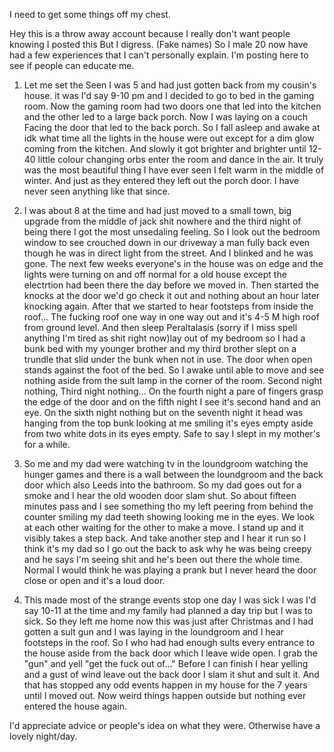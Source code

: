 I need to get some things off my chest.

Hey this is a throw away account because I really don't want people knowing I posted this
But I digress. (Fake names) So I male 20 now have had a few experiences that I can't personally explain. I'm posting here to see if people can educate me.

1. Let me set the Seen I was 5 and had just gotten back from my cousin's house.
it was I'd say 9-10 pm and I decided to go to bed in the gaming room.
Now the gaming room had two doors one that led into the kitchen and the other led to a large back porch.
Now I was laying on a couch Facing the door that led to the back porch.
So I fall asleep and awake at idk what time all the lights in the house were out except for a dim glow coming from the kitchen.
And slowly it got brighter and brighter until 12-40 little colour changing orbs enter the room and dance in the air.
It truly was the most beautiful thing I have ever seen I felt warm in the middle of winter.
And just as they entered they left out the porch door.
I have never seen anything like that since.

2. I was about 8 at the time and had just moved to a small town, big upgrade from the middle of jack shit nowhere and the third night of being there I got the most unsedaling feeling.
So I look out the bedroom window to see crouched down in our driveway a man fully back even though he was in direct light from the street.
And I blinked and he was gone.
The next few weeks everyone's in the house was on edge and the lights were turning on and off normal for a old house except the electrtion had been there the day before we moved in.
Then started the knocks at the door we'd go check it out and nothing about an hour later knocking again.
After that we started to hear footsteps from inside the roof... The fucking roof one way in one way out and it's 4-5 M high roof from ground level.
And then sleep Peraltalasis (sorry if I miss spell anything I'm tired as shit right now)lay out of my bedroom so I had a bunk bed with my younger brother and my third brother slept on a trundle that slid under the bunk when not in use.
The door when open stands against the foot of the bed.
So I awake until able to move and see nothing aside from the sult lamp in the corner of the room.
Second night nothing, Third night nothing... On the fourth night a pare of fingers grasp the edge of the door and on the fifth night I see it's second hand and an eye.
On the sixth night nothing but on the seventh night it head was hanging from the top bunk looking at me smiling it's eyes empty aside from two white dots in its eyes empty.
Safe to say I slept in my mother's for a while.

3. So me and my dad were watching tv in the loundgroom watching the hunger games and there is a wall between the loundgroom and the back door which also Leeds into the bathroom.
So my dad goes out for a smoke and I hear the old wooden door slam shut.
So about fifteen minutes pass and I see something tho my left peering from behind the counter smiling my dad teeth showing looking me in the eyes.
We look at each other waiting for the other to make a move.
I stand up and it visibly takes a step back.
And take another step and I hear it run so I think it's my dad so I go out the back to ask why he was being creepy and he says I'm seeing shit and he's been out there the whole time.
Normal I would think he was playing a prank but I never heard the door close or open and it's a loud door.

4. This made most of the strange events stop one day I was sick I was I'd say 10-11 at the time and my family had planned a day trip but I was to sick. 
So they left me home now this was just after Christmas and I had gotten a sult gun and I was laying in the loundgroom and I hear footsteps in the roof.
So I who had had enough sults every entrance to the house aside from the back door which I leave wide open.
I grab the "gun" and yell "get the fuck out of..." Before I can finish I hear yelling and a gust of wind leave out the back door
I slam it shut and sult it.
And that has stopped any odd events happen in my house for the 7 years until I moved out.
Now weird things happen outside but nothing ever entered the house again.

I'd appreciate advice or people's idea on what they were. Otherwise have a lovely night/day.